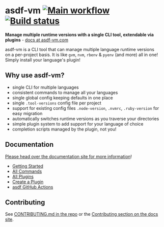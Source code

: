 # asdf-vm [![Main workflow](https://github.com/asdf-vm/asdf/workflows/Main%20workflow/badge.svg)](https://github.com/asdf-vm/asdf/actions) [![Build status](https://ci.appveyor.com/api/projects/status/2fkj7jngt8qeu8kw?svg=true)](https://ci.appveyor.com/project/TrevorBrown/asdf)

**Manage multiple runtime versions with a single CLI tool, extendable via plugins** - [docs at asdf-vm.com](https://asdf-vm.github.io/asdf/)

asdf-vm is a CLI tool that can manage multiple language runtime versions on a per-project basis. It is like `gvm`, `nvm`, `rbenv` & `pyenv` (and more) all in one! Simply install your language's plugin!

## Why use asdf-vm?

- single CLI for multiple languages
- consistent commands to manage all your languages
- single global config keeping defaults in one place
- single `.tool-versions` config file per project
- support for existing config files `.node-version`, `.nvmrc`, `.ruby-version` for easy migration
- automatically switches runtime versions as you traverse your directories
- simple plugin system to add support for your language of choice
- completion scripts managed by the plugin, not you!

## Documentation

[Please head over the documentation site for more information](https://asdf-vm.github.io/asdf/)!

- [Getting Started](https://asdf-vm.github.io/asdf/#/core-manage-asdf-vm)
- [All Commands](https://asdf-vm.github.io/asdf/#/core-commands)
- [All Plugins](https://asdf-vm.github.io/asdf/#/plugins-all)
- [Create a Plugin](https://asdf-vm.github.io/asdf/#/plugins-create)
- [asdf GitHub Actions](https://github.com/asdf-vm/actions)

## Contributing

See [CONTRIBUTING.md in the repo](https://github.com/asdf-vm/asdf/blob/master/CONTRIBUTING.md) or the [Contributing section on the docs site](http://asdf-vm.github.io/asdf/#/contributing-core-asdf-vm).

